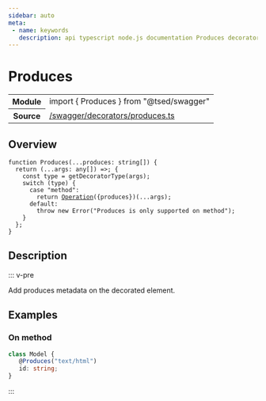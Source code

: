 ```yaml
---
sidebar: auto
meta:
 - name: keywords
   description: api typescript node.js documentation Produces decorator
---
```

# Produces <Badge text="Decorator" type="decorator"/>
<!-- Summary -->
<section class="symbol-info"><table class="is-full-width"><tbody><tr><th>Module</th><td><div class="lang-typescript"><span class="token keyword">import</span> { Produces }&nbsp;<span class="token keyword">from</span>&nbsp;<span class="token string">"@tsed/swagger"</span></div></td></tr><tr><th>Source</th><td><a href="https://github.com/Romakita/ts-express-decorators/blob/v4.30.2/src//swagger/decorators/produces.ts#L0-L0">/swagger/decorators/produces.ts</a></td></tr></tbody></table></section>

<!-- Overview -->
## Overview


<pre><code class="typescript-lang ">function <span class="token function">Produces</span><span class="token punctuation">(</span>...produces<span class="token punctuation">:</span> <span class="token keyword">string</span><span class="token punctuation">[</span><span class="token punctuation">]</span><span class="token punctuation">)</span> <span class="token punctuation">{</span>
  return <span class="token punctuation">(</span>...args<span class="token punctuation">:</span> <span class="token keyword">any</span><span class="token punctuation">[</span><span class="token punctuation">]</span><span class="token punctuation">)</span> =&gt<span class="token punctuation">;</span> <span class="token punctuation">{</span>
    <span class="token keyword">const</span> type<span class="token punctuation"> = </span><span class="token function">getDecoratorType</span><span class="token punctuation">(</span>args<span class="token punctuation">)</span><span class="token punctuation">;</span>
    switch <span class="token punctuation">(</span>type<span class="token punctuation">)</span> <span class="token punctuation">{</span>
      case "method"<span class="token punctuation">:</span>
        return <span class="token function"><a href="/api/swagger/decorators/Operation.html"><span class="token">Operation</span></a></span><span class="token punctuation">(</span><span class="token punctuation">{</span>produces<span class="token punctuation">}</span><span class="token punctuation">)</span><span class="token punctuation">(</span>...args<span class="token punctuation">)</span><span class="token punctuation">;</span>
      default<span class="token punctuation">:</span>
        throw new <span class="token function">Error</span><span class="token punctuation">(</span>"Produces is only supported on method"<span class="token punctuation">)</span><span class="token punctuation">;</span>
    <span class="token punctuation">}</span>
  <span class="token punctuation">}</span><span class="token punctuation">;</span>
<span class="token punctuation">}</span>
</code></pre>



<!-- Description -->
## Description

::: v-pre

Add produces metadata on the decorated element.

## Examples
### On method

```typescript
class Model {
   @Produces("text/html")
   id: string;
}
```


:::